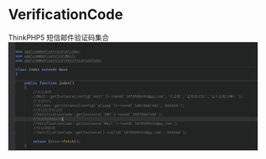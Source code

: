 # VerificationCode
ThinkPHP5 短信邮件验证码集合
![doc_img1](https://github.com/SingleSheep/VerificationCode/raw/master/doc/20180318132721.png)

